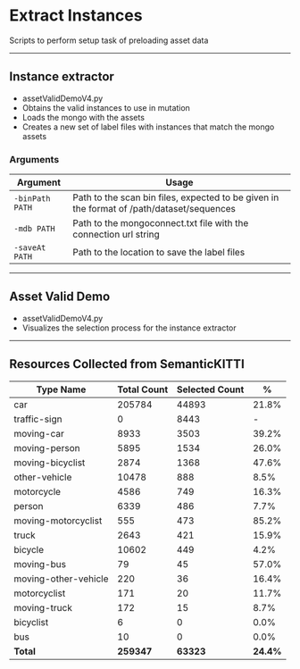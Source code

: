 # Extract Instances

Scripts to perform setup task of preloading asset data

---

## Instance extractor

- assetValidDemoV4.py
- Obtains the valid instances to use in mutation
- Loads the mongo with the assets
- Creates a new set of label files with instances that match the mongo assets

### Arguments
| Argument | Usage |
| ----- | ------------ |
| ```-binPath PATH``` | Path to the scan bin files, expected to be given in the format of /path/dataset/sequences |
| ```-mdb PATH``` | Path to the mongoconnect.txt file with the connection url string |
| ```-saveAt PATH``` | Path to the location to save the label files |

---

## Asset Valid Demo

- assetValidDemoV4.py
- Visualizes the selection process for the instance extractor 

---

## Resources Collected from SemanticKITTI
|Type Name|Total Count|Selected Count|%|
|---|---|---|---|
|car|205784|44893|21.8% |
|traffic-sign|0|8443|-|
|moving-car|8933|3503|39.2% |
|moving-person|5895|1534|26.0% |
|moving-bicyclist|2874|1368|47.6% |
|other-vehicle|10478|888|8.5% |
|motorcycle|4586|749|16.3% |
|person|6339|486|7.7% |
|moving-motorcyclist|555|473|85.2% |
|truck|2643|421|15.9% |
|bicycle|10602|449|4.2% |
|moving-bus|79|45|57.0% |
|moving-other-vehicle|220|36|16.4% |
|motorcyclist|171|20|11.7% |
|moving-truck|172|15|8.7% |
|bicyclist|6|0|0.0% |
|bus|10|0|0.0% |
|**Total**|**259347**|**63323**|**24.4%**|




